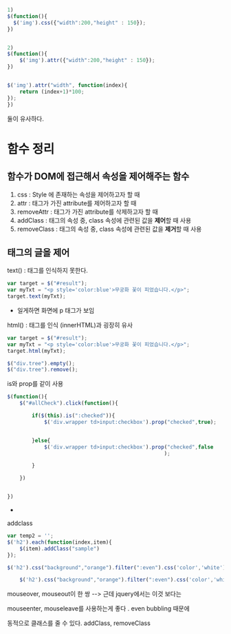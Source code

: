 

```javascript
1)
$(function(){
  $('img').css({"width":200,"height" : 150});	
})


2)
$(function(){
    $('img').attr({"width":200,"height" : 150});	
})


$('img').attr("width", function(index){
    return (index+1)*100;
});	
})
```

둘이 유사하다.

# 함수 정리

## 함수가 DOM에 접근해서 속성을 제어해주는 함수

1. css : Style 에 존재하는 속성을 제어하고자 할 때 
2. attr : 태그가 가진 attribute를 제어하고자 할 때
3. removeAttr : 태그가 가진 attribute를 삭제하고자 할 때
4. addClass : 태그의 속성 중, class 속성에 관련된 값을 **제어**할 때 사용
5. removeClass : 태그의 속성 중, class 속성에 관련된 값을 **제거**할 때 사용



## 태그의 글을 제어

text() : 태그를 인식하지 못한다.

```javascript
var target = $("#result");
var myTxt = "<p style='color:blue'>무궁화 꽃이 피었습니다.</p>";
target.text(myTxt);
```

- 일게하면 화면에 p 태그가 보임

html() : 태그를 인식 (innerHTML)과 굉장히 유사

```javascript
var target = $("#result");
var myTxt = "<p style='color:blue'>무궁화 꽃이 피었습니다.</p>";
target.html(myTxt);
```



```javascript
$("div.tree").empty();
$("div.tree").remove();
```



is와 prop를 같이 사용

```javascript
$(function(){
    $("#allCheck").click(function(){

        if($(this).is(":checked")){
            $('div.wrapper td>input:checkbox').prop("checked",true);		


        }else{
            $('div.wrapper td>input:checkbox').prop("checked",false
                                                   );		

        }

    })


})
```

- 

addclass

```javascript
var temp2 = '';
$('h2').each(function(index,item){
    $(item).addClass("sample")
});
```



```javascript
$('h2').css("background","orange").filter(":even").css('color','white').filter(":odd").css('color','red')

```



```javascript
	$('h2').css("background","orange").filter(":even").css('color','white').filter(":even").css('color','red').end().css('color','pink')

```



mouseover, mouseout이 한 쌍 --> 근데 jquery에서는 이것 보다는

mouseenter, mouseleave를 사용하는게 좋다 . even bubbling 때문에



동적으로 클래스를 줄 수 있다. addClass, removeClass







